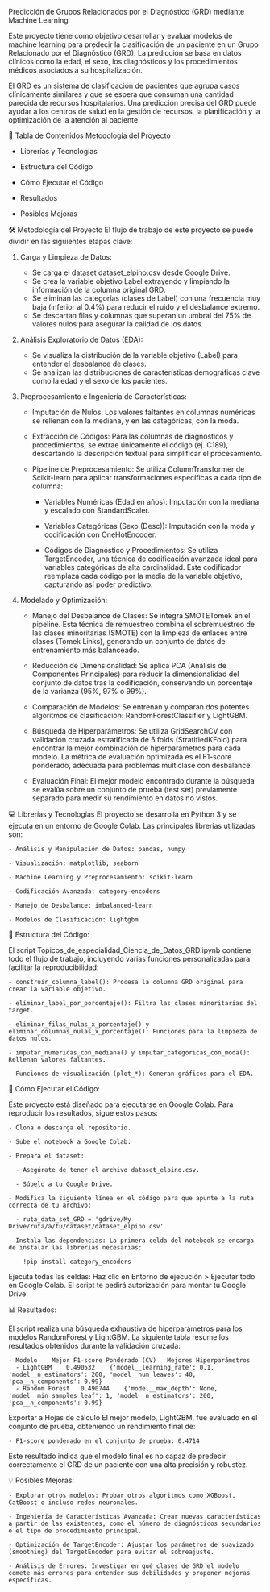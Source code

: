Predicción de Grupos Relacionados por el Diagnóstico (GRD) mediante Machine Learning

Este proyecto tiene como objetivo desarrollar y evaluar modelos de machine learning para predecir la clasificación de un paciente en un Grupo Relacionado por el Diagnóstico (GRD). La predicción se basa en datos clínicos como la edad, el sexo, los diagnósticos y los procedimientos médicos asociados a su hospitalización.

El GRD es un sistema de clasificación de pacientes que agrupa casos clínicamente similares y que se espera que consuman una cantidad parecida de recursos hospitalarios. Una predicción precisa del GRD puede ayudar a los centros de salud en la gestión de recursos, la planificación y la optimización de la atención al paciente.

📜 Tabla de Contenidos
Metodología del Proyecto

  - Librerías y Tecnologías

  - Estructura del Código

  - Cómo Ejecutar el Código

  - Resultados

  - Posibles Mejoras

🛠️ Metodología del Proyecto
El flujo de trabajo de este proyecto se puede dividir en las siguientes etapas clave:

1. Carga y Limpieza de Datos:

    - Se carga el dataset dataset_elpino.csv desde Google Drive.
    - Se crea la variable objetivo Label extrayendo y limpiando la información de la columna original GRD.
    - Se eliminan las categorías (clases de Label) con una frecuencia muy baja (inferior al 0.4%) para reducir el ruido y el desbalance extremo.
    - Se descartan filas y columnas que superan un umbral del 75% de valores nulos para asegurar la calidad de los datos.

2. Análisis Exploratorio de Datos (EDA):

    - Se visualiza la distribución de la variable objetivo (Label) para entender el desbalance de clases.
    - Se analizan las distribuciones de características demográficas clave como la edad y el sexo de los pacientes.

3. Preprocesamiento e Ingeniería de Características:

    - Imputación de Nulos: Los valores faltantes en columnas numéricas se rellenan con la mediana, y en las categóricas, con la moda.
    - Extracción de Códigos: Para las columnas de diagnósticos y procedimientos, se extrae únicamente el código (ej. C189), descartando la descripción textual para simplificar el procesamiento.

    - Pipeline de Preprocesamiento: Se utiliza ColumnTransformer de Scikit-learn para aplicar transformaciones específicas a cada tipo de columna:

      - Variables Numéricas (Edad en años): Imputación con la mediana y escalado con StandardScaler.

      - Variables Categóricas (Sexo (Desc)): Imputación con la moda y codificación con OneHotEncoder.

      - Códigos de Diagnóstico y Procedimientos: Se utiliza TargetEncoder, una técnica de codificación avanzada ideal para variables categóricas de alta cardinalidad. Este codificador reemplaza cada código por la media de la variable objetivo, capturando así poder predictivo.

4. Modelado y Optimización:

    - Manejo del Desbalance de Clases: Se integra SMOTETomek en el pipeline. Esta técnica de remuestreo combina el sobremuestreo de las clases minoritarias (SMOTE) con la limpieza de enlaces entre clases (Tomek Links), generando un conjunto de datos de entrenamiento más balanceado.

    - Reducción de Dimensionalidad: Se aplica PCA (Análisis de Componentes Principales) para reducir la dimensionalidad del conjunto de datos tras la codificación, conservando un porcentaje de la varianza (95%, 97% o 99%).

    - Comparación de Modelos: Se entrenan y comparan dos potentes algoritmos de clasificación: RandomForestClassifier y LightGBM.

    - Búsqueda de Hiperparámetros: Se utiliza GridSearchCV con validación cruzada estratificada de 5 folds (StratifiedKFold) para encontrar la mejor combinación de hiperparámetros para cada modelo. La métrica de evaluación optimizada es el F1-score ponderado, adecuada para problemas multiclase con desbalance.

    - Evaluación Final: El mejor modelo encontrado durante la búsqueda se evalúa sobre un conjunto de prueba (test set) previamente separado para medir su rendimiento en datos no vistos.

💻 Librerías y Tecnologías
El proyecto se desarrolla en Python 3 y se ejecuta en un entorno de Google Colab. Las principales librerías utilizadas son:

    - Análisis y Manipulación de Datos: pandas, numpy

    - Visualización: matplotlib, seaborn

    - Machine Learning y Preprocesamiento: scikit-learn

    - Codificación Avanzada: category-encoders

    - Manejo de Desbalance: imbalanced-learn

    - Modelos de Clasificación: lightgbm

📂 Estructura del Código:

El script Topicos_de_especialidad_Ciencia_de_Datos_GRD.ipynb contiene todo el flujo de trabajo, incluyendo varias funciones personalizadas para facilitar la reproducibilidad:

    - construir_columna_label(): Procesa la columna GRD original para crear la variable objetivo.

    - eliminar_label_por_porcentaje(): Filtra las clases minoritarias del target.

    - eliminar_filas_nulas_x_porcentaje() y eliminar_columnas_nulas_x_porcentaje(): Funciones para la limpieza de datos nulos.

    - imputar_numericas_con_mediana() y imputar_categoricas_con_moda(): Rellenan valores faltantes.

    - Funciones de visualización (plot_*): Generan gráficos para el EDA.

🚀 Cómo Ejecutar el Código:

Este proyecto está diseñado para ejecutarse en Google Colab. Para reproducir los resultados, sigue estos pasos:

    - Clona o descarga el repositorio.

    - Sube el notebook a Google Colab.

    - Prepara el dataset:

      - Asegúrate de tener el archivo dataset_elpino.csv.

      - Súbelo a tu Google Drive.

    - Modifica la siguiente línea en el código para que apunte a la ruta correcta de tu archivo:

      - ruta_data_set_GRD = 'gdrive/My Drive/ruta/a/tu/dataset/dataset_elpino.csv'

    - Instala las dependencias: La primera celda del notebook se encarga de instalar las librerías necesarias:

      - !pip install category_encoders

Ejecuta todas las celdas: Haz clic en Entorno de ejecución > Ejecutar todo en Google Colab. El script te pedirá autorización para montar tu Google Drive.

📊 Resultados:

El script realiza una búsqueda exhaustiva de hiperparámetros para los modelos RandomForest y LightGBM. La siguiente tabla resume los resultados obtenidos durante la validación cruzada:

    - Modelo	Mejor F1-score Ponderado (CV)	Mejores Hiperparámetros
      - LightGBM	0.490532	{'model__learning_rate': 0.1, 'model__n_estimators': 200, 'model__num_leaves': 40, 'pca__n_components': 0.99}
      - Random Forest	0.490744	{'model__max_depth': None, 'model__min_samples_leaf': 1, 'model__n_estimators': 200, 'pca__n_components': 0.99}

Exportar a Hojas de cálculo
El mejor modelo, LightGBM, fue evaluado en el conjunto de prueba, obteniendo un rendimiento final de:

    - F1-score ponderado en el conjunto de prueba: 0.4714

Este resultado indica que el modelo final es no capaz de predecir correctamente el GRD de un paciente con una alta precisión y robustez.

💡 Posibles Mejoras:

    - Explorar otros modelos: Probar otros algoritmos como XGBoost, CatBoost o incluso redes neuronales.

    - Ingeniería de Características Avanzada: Crear nuevas características a partir de las existentes, como el número de diagnósticos secundarios o el tipo de procedimiento principal.

    - Optimización de TargetEncoder: Ajustar los parámetros de suavizado (smoothing) del TargetEncoder para evitar el sobreajuste.

    - Análisis de Errores: Investigar en qué clases de GRD el modelo comete más errores para entender sus debilidades y proponer mejoras específicas.
